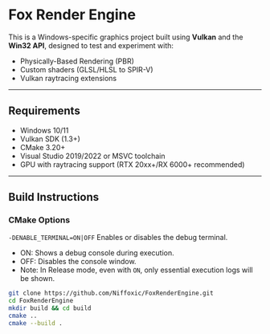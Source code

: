 # Fox Render Engine

This is a Windows-specific graphics project built using **Vulkan** and the **Win32 API**, designed to test and experiment with:

- Physically-Based Rendering (PBR)
- Custom shaders (GLSL/HLSL to SPIR-V)
- Vulkan raytracing extensions

---

## Requirements

- Windows 10/11
- Vulkan SDK (1.3+)
- CMake 3.20+
- Visual Studio 2019/2022 or MSVC toolchain
- GPU with raytracing support (RTX 20xx+/RX 6000+ recommended)

---

## Build Instructions

### CMake Options 
`-DENABLE_TERMINAL=ON|OFF`
Enables or disables the debug terminal.
* ON: Shows a debug console during execution.
* OFF: Disables the console window.
* Note: In Release mode, even with `ON`, 
  only essential execution logs will be shown.

```bash
git clone https://github.com/Niffoxic/FoxRenderEngine.git
cd FoxRenderEngine
mkdir build && cd build
cmake ..
cmake --build .
```

